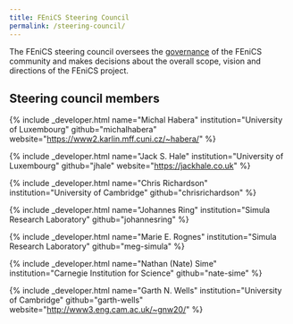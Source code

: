 ```yaml
---
title: FEniCS Steering Council
permalink: /steering-council/
---
```


The FEniCS steering council oversees the [governance](index.md) of the FEniCS community
and makes decisions about the overall scope, vision and directions of the FEniCS project.

## Steering council members

{% include _developer.html
  name="Michal Habera"
  institution="University of Luxembourg"
  github="michalhabera"
  website="https://www2.karlin.mff.cuni.cz/~habera/"
%}

{% include _developer.html
  name="Jack S. Hale"
  institution="University of Luxembourg"
  github="jhale"
  website="https://jackhale.co.uk"
%}

{% include _developer.html
  name="Chris Richardson"
  institution="University of Cambridge"
  github="chrisrichardson"
%}

{% include _developer.html
  name="Johannes Ring"
  institution="Simula Research Laboratory"
  github="johannesring"
%}

{% include _developer.html
  name="Marie E. Rognes"
  institution="Simula Research Laboratory"
  github="meg-simula"
%}

{% include _developer.html
  name="Nathan (Nate) Sime"
  institution="Carnegie Institution for Science"
  github="nate-sime"
%}

{% include _developer.html
  name="Garth N. Wells"
  institution="University of Cambridge"
  github="garth-wells"
  website="http://www3.eng.cam.ac.uk/~gnw20/"
%}
